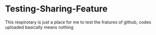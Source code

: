 # Testing-Sharing-Feature
This respirotary is just a place for me to test the fratures of github, codes uploaded basically means nothing
